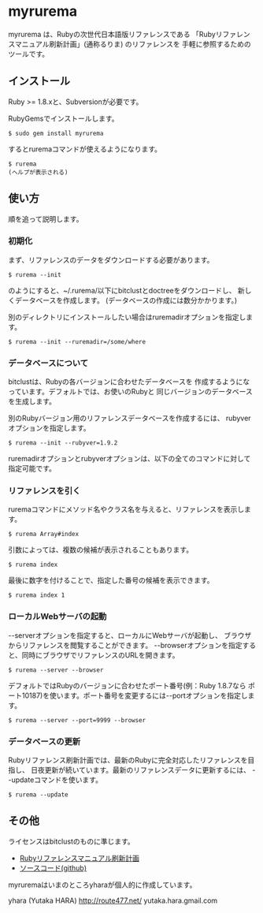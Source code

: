 myrurema
========

myrurema は、Rubyの次世代日本語版リファレンスである
「Rubyリファレンスマニュアル刷新計画」(通称るりま) のリファレンスを
手軽に参照するためのツールです。

インストール
------------

Ruby >= 1.8.xと、Subversionが必要です。

RubyGemsでインストールします。

    $ sudo gem install myrurema

するとruremaコマンドが使えるようになります。

    $ rurema
    (ヘルプが表示される)

使い方
------

順を追って説明します。

### 初期化

まず、リファレンスのデータをダウンロードする必要があります。

    $ rurema --init

のようにすると、~/.rurema/以下にbitclustとdoctreeをダウンロードし、
新しくデータベースを作成します。
(データベースの作成には数分かかります。)

別のディレクトリにインストールしたい場合はruremadirオプションを指定します。

    $ rurema --init --ruremadir=/some/where

### データベースについて

bitclustは、Rubyの各バージョンに合わせたデータベースを
作成するようになっています。デフォルトでは、お使いのRubyと
同じバージョンのデータベースを生成します。

別のRubyバージョン用のリファレンスデータベースを作成するには、
rubyverオプションを指定します。

    $ rurema --init --rubyver=1.9.2

ruremadirオプションとrubyverオプションは、以下の全てのコマンドに対して
指定可能です。

### リファレンスを引く

ruremaコマンドにメソッド名やクラス名を与えると、リファレンスを表示します。

    $ rurema Array#index

引数によっては、複数の候補が表示されることもあります。

    $ rurema index

最後に数字を付けることで、指定した番号の候補を表示できます。

    $ rurema index 1

### ローカルWebサーバの起動

--serverオプションを指定すると、ローカルにWebサーバが起動し、
ブラウザからリファレンスを閲覧することができます。
--browserオプションを指定すると、同時にブラウザでリファレンスのURLを開きます。

    $ rurema --server --browser

デフォルトではRubyのバージョンに合わせたポート番号(例：Ruby 1.8.7なら
ポート10187)を使います。ポート番号を変更するには--portオプションを指定します。

    $ rurema --server --port=9999 --browser

### データベースの更新

Rubyリファレンス刷新計画では、最新のRubyに完全対応したリファレンスを目指し、
日夜更新が続いています。最新のリファレンスデータに更新するには、
--updateコマンドを使います。

    $ rurema --update

その他
------

ライセンスはbitclustのものに準じます。

  * [Rubyリファレンスマニュアル刷新計画](http://redmine.ruby-lang.org/projects/show/rurema)
  * [ソースコード(github)](http://github.com/yhara/myrurema)

myruremaはいまのところyharaが個人的に作成しています。

yhara (Yutaka HARA)
http://route477.net/
yutaka.hara.gmail.com
